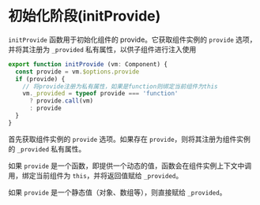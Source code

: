 # 初始化阶段(initProvide)

`initProvide` 函数用于初始化组件的 provide。它获取组件实例的 `provide` 选项，并将其注册为 `_provided` 私有属性，以供子组件进行注入使用

```js
export function initProvide (vm: Component) {
  const provide = vm.$options.provide
  if (provide) {
    // 将provide注册为私有属性，如果是function则绑定当前组件为this
    vm._provided = typeof provide === 'function'
      ? provide.call(vm)
      : provide
  }
}
```

首先获取组件实例的 `provide` 选项。如果存在 `provide`，则将其注册为组件实例的 `_provided` 私有属性。

如果 `provide` 是一个函数，即提供一个动态的值，函数会在组件实例上下文中调用，绑定当前组件为 `this`，并将返回值赋给 `_provided`。

如果 `provide` 是一个静态值（对象、数组等），则直接赋给 `_provided`。
